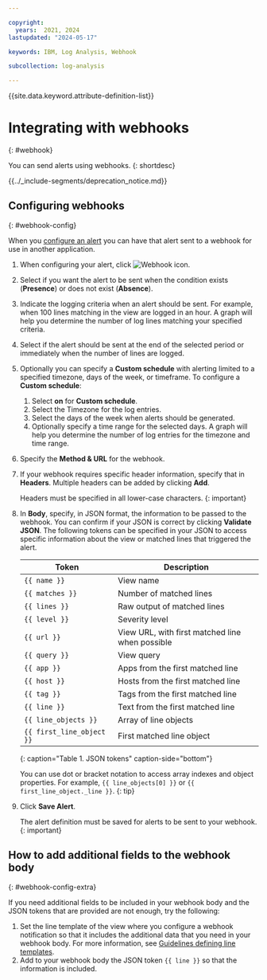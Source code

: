 ```yaml
---

copyright:
  years:  2021, 2024
lastupdated: "2024-05-17"

keywords: IBM, Log Analysis, Webhook

subcollection: log-analysis

---
```


{{site.data.keyword.attribute-definition-list}}

# Integrating with webhooks
{: #webhook}

You can send alerts using webhooks.
{: shortdesc}

<!-- common deprecation notice -->
{{../_include-segments/deprecation_notice.md}}

## Configuring webhooks
{: #webhook-config}

When you [configure an alert](/docs/log-analysis?topic=log-analysis-alerts) you can have that alert sent to a webhook for use in another application.

1. When configuring your alert, click ![Webhook icon](/images/webhook.png "Webhook icon").

2. Select if you want the alert to be sent when the condition exists (**Presence**) or does not exist (**Absence**).

3. Indicate the logging criteria when an alert should be sent.  For example, when 100 lines matching in the view are logged in an hour.  A graph will help you determine the number of log lines matching your specified criteria.

4. Select if the alert should be sent at the end of the selected period or immediately when the number of lines are logged.

5. Optionally you can specify a **Custom schedule** with alerting limited to a specified timezone, days of the week, or timeframe. To configure a **Custom schedule**:

    1. Select **on** for **Custom schedule**.
    2. Select the Timezone for the log entries.
    3. Select the days of the week when alerts should be generated.
    4. Optionally specify a time range for the selected days. A graph will help you determine the number of log entries for the timezone and time range.

6. Specify the **Method & URL** for the webhook.

7. If your webhook requires specific header information, specify that in **Headers**.  Multiple headers can be added by clicking **Add**.

    Headers must be specified in all lower-case characters.
    {: important}

8. In **Body**, specify, in JSON format, the information to be passed to the webhook. You can confirm if your JSON is correct by clicking **Validate JSON**.  The following tokens can be specified in your JSON to access specific information about the view or matched lines that triggered the alert.

    | Token | Description |
    | -------------- | -------------- |
    | `{{ name }}` | View name |
    | `{{ matches }}` | Number of matched lines |
    | `{{ lines }}` | Raw output of matched lines |
    | `{{ level }}` | Severity level |
    | `{{ url }}` | View URL, with first matched line when possible |
    | `{{ query }}` | View query |
    | `{{ app }}` | Apps from the first matched line |
    | `{{ host }}` | Hosts from the first matched line |
    | `{{ tag }}` | Tags from the first matched line |
    | `{{ line }}` | Text from the first matched line |
    | `{{ line_objects }}` | Array of line objects |
    | `{{ first_line_object }}` | First matched line object |
    {: caption="Table 1. JSON tokens" caption-side="bottom"}

     You can use dot or bracket notation to access array indexes and object properties.  For example, `{{ line_objects[0] }}` or `{{ first_line_object._line }}`.
     {: tip}

9. Click **Save Alert**.

   The alert definition must be saved for alerts to be sent to your webhook.
   {: important}

## How to add additional fields to the webhook body
{: #webhook-config-extra}

If you need additional fields to be included in your webhook body and the JSON tokens that are provided are not enough, try the following:
1. Set the line template of the view where you configure a webhook notification so that it includes the additional data that you need in your webhook body. For more information, see [Guidelines defining line templates](/docs/log-analysis?topic=log-analysis-view_logs#views_line).
2. Add to your webhook body the JSON token `{{ line }}` so that the information is included.
